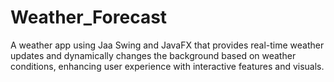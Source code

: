 # Weather_Forecast
A weather app using Jaa Swing and JavaFX that
provides real-time weather updates and dynamically changes the
background based on weather conditions, enhancing user
experience with interactive features and visuals.
